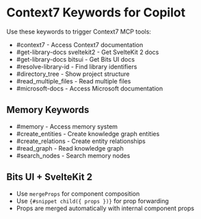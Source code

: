 # Context7 Keywords for Copilot

Use these keywords to trigger Context7 MCP tools:

- #context7 - Access Context7 documentation
- #get-library-docs sveltekit2 - Get SvelteKit 2 docs
- #get-library-docs bitsui - Get Bits UI docs  
- #resolve-library-id - Find library identifiers
- #directory_tree - Show project structure
- #read_multiple_files - Read multiple files
- #microsoft-docs - Access Microsoft documentation

## Memory Keywords
- #memory - Access memory system
- #create_entities - Create knowledge graph entities
- #create_relations - Create entity relationships
- #read_graph - Read knowledge graph
- #search_nodes - Search memory nodes

## Bits UI + SvelteKit 2
- Use `mergeProps` for component composition
- Use `{#snippet child({ props })}` for prop forwarding
- Props are merged automatically with internal component props